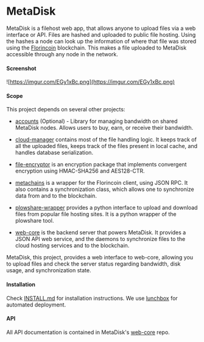 MetaDisk
========

MetaDisk is a filehost web app, that allows anyone to upload files via a web
interface or API. Files are hashed and uploaded to public file hosting. Using
the hashes a node can look up the information of where that file was stored
using the [Florincoin](http://florincoin.org/) blockchain. This makes a file
uploaded to MetaDisk accessible through any node in the network.

#### Screenshot

![https://imgur.com/EGy1xBc.png](https://imgur.com/EGy1xBc.png)


#### Scope

This project depends on several other projects:

- [accounts](https://github.com/Storj/accounts) (Optional) - Library for managing bandwidth on shared MetaDisk nodes.        Allows users to buy, earn, or receive their bandwidth.

- [cloud-manager](https://github.com/Storj/cloud-manager) contains most of the
  file handling logic. It keeps track of all the uploaded files, keeps track of
  the files present in local cache, and handles database serialization.

- [file-encryptor](https://github.com/Storj/file-encryptor) is an encryption 
  package that implements convergent encryption using HMAC-SHA256 and AES128-CTR.

- [metachains](https://github.com/Storj/metachains) is a wrapper for
  the Florincoin client, using JSON RPC. It also contains a synchronization class,
  which allows one to synchronize data from and to the blockchain.

- [plowshare-wrapper](https://github.com/Storj/plowshare-wrapper) provides a
  python interface to upload and download files from popular file hosting
  sites. It is a python wrapper of the plowshare tool.

- [web-core](https://github.com/Storj/web-core) is the backend server that powers
  MetaDisk. It provides a JSON API web service, and the daemons to synchronize
  files to the cloud hosting services and to the blockchain.

MetaDisk, this project, provides a web interface to web-core, allowing you to
upload files and check the server status regarding bandwidth, disk usage, and
synchronization state.


#### Installation

Check [INSTALL.md](INSTALL.md) for installation instructions. We use [lunchbox](https://github.com/Storj/lunchbox) for automated deployment.

#### API 
All API documentation is contained in MetaDisk's [web-core](https://github.com/Storj/web-core#api-documentation) repo.
